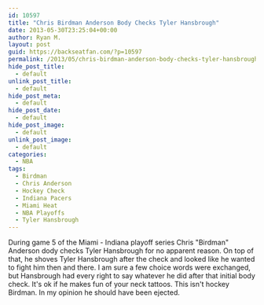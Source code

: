 ```yaml
---
id: 10597
title: "Chris Birdman Anderson Body Checks Tyler Hansbrough"
date: 2013-05-30T23:25:04+00:00
author: Ryan M.
layout: post
guid: https://backseatfan.com/?p=10597
permalink: /2013/05/chris-birdman-anderson-body-checks-tyler-hansbrough/
hide_post_title:
  - default
unlink_post_title:
  - default
hide_post_meta:
  - default
hide_post_date:
  - default
hide_post_image:
  - default
unlink_post_image:
  - default
categories:
  - NBA
tags:
  - Birdman
  - Chris Anderson
  - Hockey Check
  - Indiana Pacers
  - Miami Heat
  - NBA Playoffs
  - Tyler Hansbrough
---
```


<div class="entry">
  <p>
  </p>

  <p>
    During game 5 of the Miami - Indiana playoff series Chris "Birdman" Anderson dody checks Tyler Hansbrough for no apparent reason. On top of that, he shoves Tyler Hansbrough after the check and looked like he wanted to fight him then and there. I am sure a few choice words were exchanged, but Hansbrough had every right to say whatever he did after that initial body check. It's ok if he makes fun of your neck tattoos. This isn't hockey Birdman. In my opinion he should have been ejected.
  </p>
</div>
